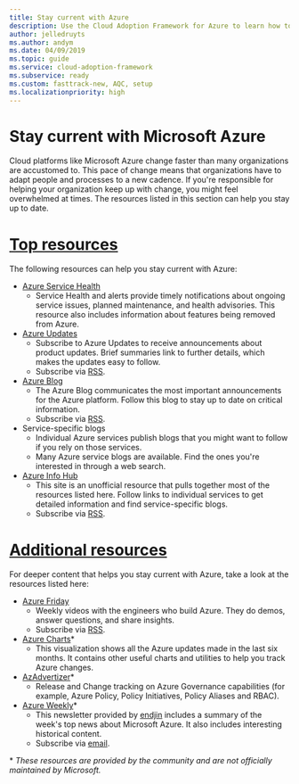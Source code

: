 ```yaml
---
title: Stay current with Azure
description: Use the Cloud Adoption Framework for Azure to learn how to stay current and manage change in today's cloud cadence.
author: jelledruyts
ms.author: andym
ms.date: 04/09/2019
ms.topic: guide
ms.service: cloud-adoption-framework
ms.subservice: ready
ms.custom: fasttrack-new, AQC, setup
ms.localizationpriority: high
---
```


<!-- cSpell:ignore jelledruyts andym endjin -->

# Stay current with Microsoft Azure

Cloud platforms like Microsoft Azure change faster than many organizations are accustomed to. This pace of change means that organizations have to adapt people and processes to a new cadence. If you're responsible for helping your organization keep up with change, you might feel overwhelmed at times. The resources listed in this section can help you stay up to date.

<!-- markdownlint-disable MD025 -->

# [Top resources](#tab/TopResources)

<!-- markdownlint-enable MD025 -->

The following resources can help you stay current with Azure:

- [Azure Service Health](https://docs.microsoft.com/azure/service-health/service-health-overview)
  - Service Health and alerts provide timely notifications about ongoing service issues, planned maintenance, and health advisories. This resource also includes information about features being removed from Azure.
- [Azure Updates](https://azure.microsoft.com/updates)
  - Subscribe to Azure Updates to receive announcements about product updates. Brief summaries link to further details, which makes the updates easy to follow.
  - Subscribe via [RSS](https://azurecomcdn.azureedge.net/updates/feed).
- [Azure Blog](https://azure.microsoft.com/blog)
  - The Azure Blog communicates the most important announcements for the Azure platform. Follow this blog to stay up to date on critical information.
  - Subscribe via [RSS](https://azurecomcdn.azureedge.net/blog/feed).
- Service-specific blogs
  - Individual Azure services publish blogs that you might want to follow if you rely on those services.
  - Many Azure service blogs are available. Find the ones you're interested in through a web search.
- [Azure Info Hub](https://azureinfohub.azurewebsites.net)
  - This site is an unofficial resource that pulls together most of the resources listed here. Follow links to individual services to get detailed information and find service-specific blogs.
  - Subscribe via [RSS](https://azureinfohub.azurewebsites.net/Feed?serviceTitle=Azure).

<!-- markdownlint-disable MD025 -->

# [Additional resources](#tab/AdditionalResources)

<!-- markdownlint-enable MD025 -->

For deeper content that helps you stay current with Azure, take a look at the resources listed here:

- [Azure Friday](https://channel9.msdn.com/Shows/Azure-Friday)
  - Weekly videos with the engineers who build Azure. They do demos, answer questions, and share insights.
  - Subscribe via [RSS](https://channel9.msdn.com/Shows/Azure-Friday/feed).
- [Azure Charts](https://azurecharts.com/)*
  - This visualization shows all the Azure updates made in the last six months. It contains other useful charts and utilities to help you track Azure changes.
- [AzAdvertizer](https://www.azadvertizer.net/)*
  - Release and Change tracking on Azure Governance capabilities (for example, Azure Policy, Policy Initiatives, Policy Aliases and RBAC).
- [Azure Weekly](https://azureweekly.info)*
  - This newsletter provided by [endjin](https://endjin.com) includes a summary of the week's top news about Microsoft Azure. It also includes interesting historical content.
  - Subscribe via [email](https://azureweekly.info).

\* *These resources are provided by the community and are not officially maintained by Microsoft.*
